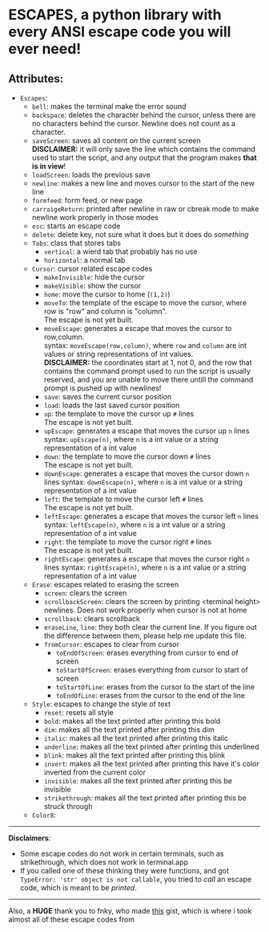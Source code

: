 # ESCAPES, a python library with every ANSI escape code you will ever need!
## Attributes:
- `Escapes`:
  - `bell`: makes the terminal make the error sound 
  - `backspace`: deletes the character behind the cursor, unless there are no characters behind the cursor. Newline does not count as a character.  
  - `saveScreen`: saves all content on the current screen  
    **DISCLAIMER:** it will only save the line which contains the command used to start the script, and any output that the program makes **that is in view**!
  - `loadScreen`: loads the previous save
  - `newline`: makes a new line and moves cursor to the start of the new line
  - `formfeed`: form feed, or new page
  - `carraigeReturn`: printed after newline in raw or cbreak mode to make newline work properly in those modes
  - `esc`: starts an escape code
  - `delete`: delete key, not sure what it does but it does do _something_
  - `Tabs`: class that stores tabs
    - `vertical`: a wierd tab that probably has no use
    - `horizontal`: a normal tab
  - `Cursor`: cursor related escape codes
    - `makeInvisible`: hide the cursor
    - `makeVisible`: show the cursor
    - `home`: move the cursor to home (`(1,2)`)
    - `moveTo`: the template of the escape to move the cursor, where row is "row" and column is "column".  
      The escape is not yet built.
    - `moveEscape`: generates a escape that moves the cursor to row,column.  
      syntax: `moveEscape(row,column)`, where `row` and `column` are int values or string representations of int values.  
      **DISCLAIMER:** the coordinates start at 1, not 0, and the row that contains the command prompt used to run the script is usually reserved, and you are unable to move there untill the command prompt is pushed up with newlines!
    - `save`: saves the current cursor position
    - `load`: loads the last saved cursor position
    - `up`: the template to move the cursor up `#` lines  
      The escape is not yet built.
    - `upEscape`: generates a escape that moves the cursor up `n` lines
      syntax: `upEscape(n)`, where `n` is a int value or a string representation of a int value
    - `down`: the template to move the cursor down `#` lines  
      The escape is not yet built.
    - `downEscape`: generates a escape that moves the cursor down `n` lines
      syntax: `downEscape(n)`, where `n` is a int value or a string representation of a int value
    - `left`: the template to move the cursor left `#` lines  
      The escape is not yet built.
    - `leftEscape`: generates a escape that moves the cursor left `n` lines
      syntax: `leftEscape(n)`, where `n` is a int value or a string representation of a int value
    - `right`: the template to move the cursor right `#` lines  
      The escape is not yet built.
    - `rightEscape`: generates a escape that moves the cursor right `n` lines
      syntax: `rightEscape(n)`, where `n` is a int value or a string representation of a int value
  - `Erase`: escapes related to erasing the screen
    - `screen`: clears the screen
    - `scrollbackScreen`: clears the screen by printing &lt;terminal height&gt; newlines. Does not work properly when cursor is not at home
    - `scrollback`: clears scrollback
    - `eraseLine`, `line`: they both clear the current line. If you figure out the difference between them, please help me update this file.
    - `fromCursor`: escapes to clear from cursor
      - `toEndOfScreen`: erases everything from cursor to end of screen
      - `toStartOfScreen`: erases everything from cursor to start of screen
      - `toStartOfLine`: erases from the cursor to the start of the line
      - `toEndOfLine`: erases from the cursor to the end of the line
  - `Style`: escapes to change the style of text
    - `reset`: resets all style
    - `bold`: makes all the text printed after printing this bold
    - `dim`: makes all the text printed after printing this dim
    - `italic`: makes all the text printed after printing this italic
    - `underline`: makes all the text printed after printing this underlined
    - `blink`: makes all the text printed after printing this blink
    - `invert`: makes all the text printed after printing this have it's color inverted from the current color
    - `invisible`: makes all the text printed after printing this be invisible
    - `strikethrough`: makes all the text printed after printing this be struck through
  - `Color8`: 

---

**Disclaimers**: 
  - Some escape codes do not work in certain terminals, such as strikethrough, which does not work in terminal.app  
  - If you called one of these thinking they were functions, and got `TypeError: 'str' object is not callable`, you tried to *call* an escape code, which is meant to be *printed*.  

---

Also, a **HUGE** thank you to fnky, who made [this](https://gist.github.com/fnky/458719343aabd01cfb17a3a4f7296797) gist, which is where i took almost all of these escape codes from
